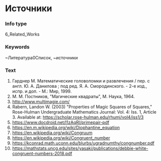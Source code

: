 # Источники
### Info type
6_Related_Works
### Keywords
~Литература0Список, ~источники
### Text
1. Гарднер М. Математические головоломки и развлечения / пер. с англ. Ю. А. Данилова ; под ред. Я. А. Смородинского. - 2-е изд., испр. и доп. - М.: Мир, 1999.
2. М. М. Постников, "Магические квадраты", М. Наука, 1964.
3. http://www.multimagie.com/
4. Rabern, Landon W. (2003) "Properties of Magic Squares of Squares," Rose-Hulman Undergraduate Mathematics Journal: Vol. 4: Iss. 1, Article 3. Available at: https://scholar.rose-hulman.edu/rhumj/vol4/iss1/3
5. https://www.docdroid.net/l1zAqRl/primepair-pdf
6. https://en.m.wikipedia.org/wiki/Diophantine_equation
7. https://en.wikipedia.org/wiki/Congruum
8. https://en.wikipedia.org/wiki/Congruent_number
9. https://kconrad.math.uconn.edu/blurbs/ugradnumthy/congnumber.pdf
10. https://mathstats.uncg.edu/sites/yasaki/publications/debbie-white-congruent-numbers-2018.pdf
```


